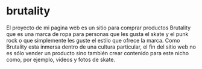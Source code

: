 # brutality
El proyecto de mi pagina web es un sitio para comprar productos Brutality que es una marca de ropa para personas que les gusta el skate y el punk rock o que simplemente les guste el estilo que ofrece la marca.
Como Brutality esta inmersa dentro de una cultura particular, el fin del sitio web no es sólo vender un producto sino también crear contenido para este nicho como, por ejemplo, videos y fotos de skate. 
